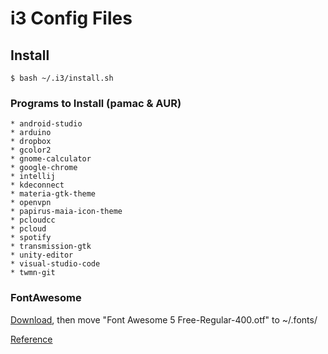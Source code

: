 # i3 Config Files

## Install
    $ bash ~/.i3/install.sh

### Programs to Install (pamac & AUR)

    * android-studio
    * arduino
    * dropbox
    * gcolor2
    * gnome-calculator
    * google-chrome
    * intellij
    * kdeconnect
    * materia-gtk-theme
    * openvpn
    * papirus-maia-icon-theme
    * pcloudcc
    * pcloud
    * spotify
    * transmission-gtk
    * unity-editor
    * visual-studio-code
    * twmn-git

### FontAwesome
[Download](https://github.com/FortAwesome/Font-Awesome), then move "Font Awesome 5 Free-Regular-400.otf" to ~/.fonts/

[Reference](https://fontawesome.com/cheatsheet?from=io)
